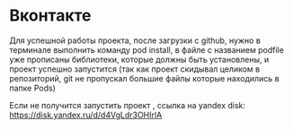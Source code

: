 # Вконтакте
Для успешной работы проекта, после загрузки с github, нужно в терминале выполнить команду pod install, в файле с названием podfile уже прописаны библиотеки, которые должны быть установлены, и проект успешно запустится (так как проект скидывал целиком в репозиторий, git не пропускал большие файлы которые находились в папке Pods)

Если не получится запустить проект , ссылка на yandex disk:
https://disk.yandex.ru/d/d4VgLdr3OHIrlA

